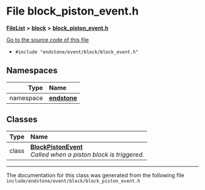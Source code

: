 

# File block\_piston\_event.h



[**FileList**](files.md) **>** [**block**](dir_992e9ad7dc69726476903ba283e33c71.md) **>** [**block\_piston\_event.h**](block__piston__event_8h.md)

[Go to the source code of this file](block__piston__event_8h_source.md)



* `#include "endstone/event/block/block_event.h"`













## Namespaces

| Type | Name |
| ---: | :--- |
| namespace | [**endstone**](namespaceendstone.md) <br> |


## Classes

| Type | Name |
| ---: | :--- |
| class | [**BlockPistonEvent**](classendstone_1_1BlockPistonEvent.md) <br>_Called when a piston block is triggered._  |



















































------------------------------
The documentation for this class was generated from the following file `include/endstone/event/block/block_piston_event.h`

